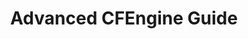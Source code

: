---
layout: default
title: Advanced CFEngine Guide
categories: [How to Guides, Advanced CFEngine Guide]
published: true
sorting: 3
alias: how-to-guides-advanced-cfengine.html
---